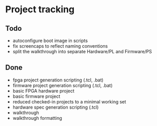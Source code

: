# Project tracking

## Todo

- autoconfigure boot image in scripts
- fix screencaps to reflect naming conventions
- split the walkthrough into separate Hardware/PL and Firmware/PS

## Done

- fpga project generation scripting (.tcl, .bat)
- firmware project generation scripting (.tcl, .bat)
- basic FPGA hardware project
- basic firmware project
- reduced checked-in projects to a minimal working set
- hardware spec generation scripting (.tcl)
- walkthrough
- walkthrough formatting
